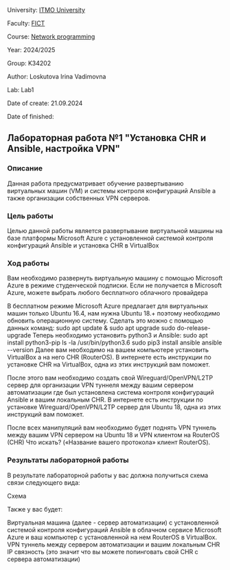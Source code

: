 University: [ITMO University](https://itmo.ru/ru/)

Faculty: [FICT](https://fict.itmo.ru)

Course: [Network programming](https://github.com/itmo-ict-faculty/network-programming)

Year: 2024/2025

Group: K34202

Author: Loskutova Irina Vadimovna

Lab: Lab1

Date of create: 21.09.2024

Date of finished: 


## Лабораторная работа №1 "Установка CHR и Ansible, настройка VPN"
### Описание
Данная работа предусматривает обучение развертыванию виртуальных машин (VM) и системы контроля конфигураций Ansible а также организации собственных VPN серверов.

### Цель работы
Целью данной работы является развертывание виртуальной машины на базе платформы Microsoft Azure с установленной системой контроля конфигураций Ansible и установка CHR в VirtualBox

### Ход работы
Вам необходимо развернуть виртуальную машину с помощью Microsoft Azure в режиме студенческой подписки.
Если не получается в Microsoft Azure, можете выбрать любого бесплатного облачного провайдера

В бесплатном режиме Microsoft Azure предлагает для виртуальных машин только Ubuntu 16.4, нам нужна Ubuntu 18.+ поэтому необходимо обновить операционную систему. Сделать это можно с помощью данных команд:
sudo apt update & sudo apt upgrade
sudo do-release-upgrade
Теперь необходимо установить python3 и Ansible:
sudo apt install python3-pip
ls -la /usr/bin/python3.6
sudo pip3 install ansible
ansible --version
Далее вам необходимо на вашем компьютере установить VirtualBox а на него CHR (RouterOS).
В интернете есть инструкции по установке CHR на VirtualBox, одна из этих инструкций вам поможет.

После этого вам необходимо создать свой Wireguard/OpenVPN/L2TP сервер для организации VPN туннеля между вашим сервером автоматизации где был установлена система контроля конфигураций Ansible и вашим локальным CHR.
В интернете есть инструкции по установке Wireguard/OpenVPN/L2TP сервер для Ubuntu 18, одна из этих инструкций вам поможет.

После всех манипуляций вам необходимо будет поднять VPN туннель между вашим VPN сервером на Ubuntu 18 и VPN клиентом на RouterOS (CHR)
Что искать? («Название вашего протокола» клиент RouterOS).

### Результаты лабораторной работы
В результате лабораторной работы у вас должна получиться схема связи следующего вида:

Схема

Также у вас будет:

Виртуальная машина (далее - сервер автоматизации) с установленной системой контроля конфигураций Ansible в облачном сервисе Microsoft Azure и ваш компьютер с установленной на нем RouterOS в VirtualBox.
VPN туннель между сервером автоматизации и вашим локальным CHR
IP связность (это значит что вы можете попинговать свой CHR с сервера автоматизации)
